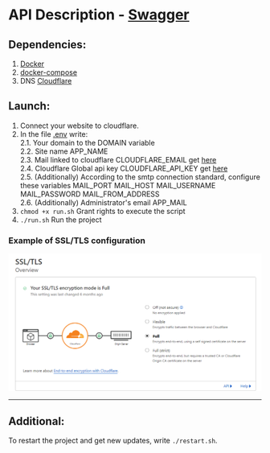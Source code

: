# API Description - [Swagger](https://app.swaggerhub.com/apis/StounhandJ/shop/1.0.0)
## Dependencies:
1. [Docker](https://www.docker.com/)
1. [docker-compose](https://github.com/docker/compose)
1. DNS [Cloudflare](https://www.cloudflare.com/)
## Launch:
1. Connect your website to cloudflare. 
2. In the file [.env](.env) write:  
2.1. Your domain to the DOMAIN variable  
2.2. Site name APP_NAME  
2.3. Mail linked to cloudflare CLOUDFLARE_EMAIL get [here](https://dash.cloudflare.com/profile)  
2.4. Cloudflare Global api key CLOUDFLARE_API_KEY get [here](https://dash.cloudflare.com/profile/api-tokens)  
2.5. (Additionally) According to the smtp connection standard, configure these variables MAIL_PORT MAIL_HOST MAIL_USERNAME MAIL_PASSWORD MAIL_FROM_ADDRESS  
2.6. (Additionally) Administrator's email APP_MAIL  
3. `chmod +x run.sh` Grant rights to execute the script
4. `./run.sh` Run the project

### Example of SSL/TLS configuration
![](documentation/cloudflare.png) 
****
## Additional:
To restart the project and get new updates, write `./restart.sh`.  
